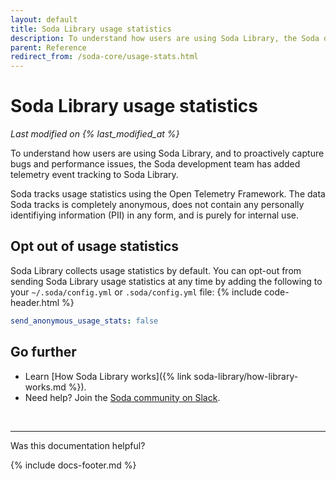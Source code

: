 ```yaml
---
layout: default
title: Soda Library usage statistics
description: To understand how users are using Soda Library, the Soda dev team added telemetry event tracking to Soda Library. See instructions to opt-out.
parent: Reference
redirect_from: /soda-core/usage-stats.html
---
```


# Soda Library usage statistics
*Last modified on {% last_modified_at %}*

To understand how users are using Soda Library, and to proactively capture bugs and performance issues, the Soda development team has added telemetry event tracking to Soda Library. 

Soda tracks usage statistics using the Open Telemetry Framework. The data Soda tracks is completely anonymous, does not contain any personally identifiying information (PII) in any form, and is purely for internal use.

## Opt out of usage statistics

Soda Library collects usage statistics by default. You can opt-out from sending Soda Library usage statistics at any time by adding the following to your `~/.soda/config.yml` or `.soda/config.yml` file:
{% include code-header.html %}
```yaml
send_anonymous_usage_stats: false
```

## Go further

* Learn [How Soda Library works]({% link soda-library/how-library-works.md %}).
* Need help? Join the <a href="https://community.soda.io/slack" target="_blank"> Soda community on Slack</a>.

<br />

---

Was this documentation helpful?

<!-- LikeBtn.com BEGIN -->
<span class="likebtn-wrapper" data-theme="tick" data-i18n_like="Yes" data-ef_voting="grow" data-show_dislike_label="true" data-counter_zero_show="true" data-i18n_dislike="No"></span>
<script>(function(d,e,s){if(d.getElementById("likebtn_wjs"))return;a=d.createElement(e);m=d.getElementsByTagName(e)[0];a.async=1;a.id="likebtn_wjs";a.src=s;m.parentNode.insertBefore(a, m)})(document,"script","//w.likebtn.com/js/w/widget.js");</script>
<!-- LikeBtn.com END -->

{% include docs-footer.md %}